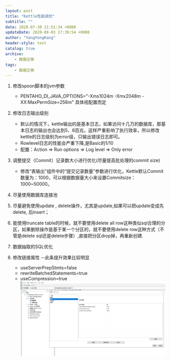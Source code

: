 ```yaml
---
layout: post
title: "Kettle性能调优"
subtitle: ""
date: 2020-07-30 21:51:34 +0800
updateDate: 2020-08-03 17:39:54 +0800
author: "YangYongKang"
header-style: text
catalog: true
archive:
    - 数据迁移
tags:
    - 数据迁移
---
```


1. 修改spoon脚本的jvm参数
   * PENTAHO_DI_JAVA_OPTIONS="-Xms1024m -Xmx2048m -XX:MaxPermSize=256m" 具体视配置而定
2. 修改日志输出级别
   * 默认的情况下，kettle输出的是基本日志，如果访问十几万的数据库，那基本日志的输出也会达到5、6百兆，这样严重影响了执行效率，所以修改kettle的日志级别为error级，只输出错误日志即可。
   * Rowlevel日志的性能会严重下降,是Basic的1/10
   * 配置：Action => Run options => Log level => Only error
     
3. 调整提交（Commit）记录数大小进行优化(尽量提高批处理的commit size)
   * 修改“表输出”组件中的“提交记录数量”参数进行优化，Kettle默认Commit数量为：1000，可以根据数据量大小来设置Commitsize：1000~50000。
4. 尽量使用数据库连接池
5. 尽量避免使用update , delete操作，尤其是update,如果可以把update变成先delete, 后insert；
6. 能使用truncate table的时候，就不要使用delete all row这种类似sql合理的分区，如果删除操作是基于某一个分区的，就不要使用delete row这种方式（不管是delete sql还是delete步骤）,直接把分区drop掉，再重新创建.
7. 数据抽取的SQL优化
8. 修改链接属性 --此条提升效果比较明显
   * useServerPrepStmts=false  
   * rewriteBatchedStatements=true  
   * useCompression=true
   ![image.png](/img/db-kettle.png)
